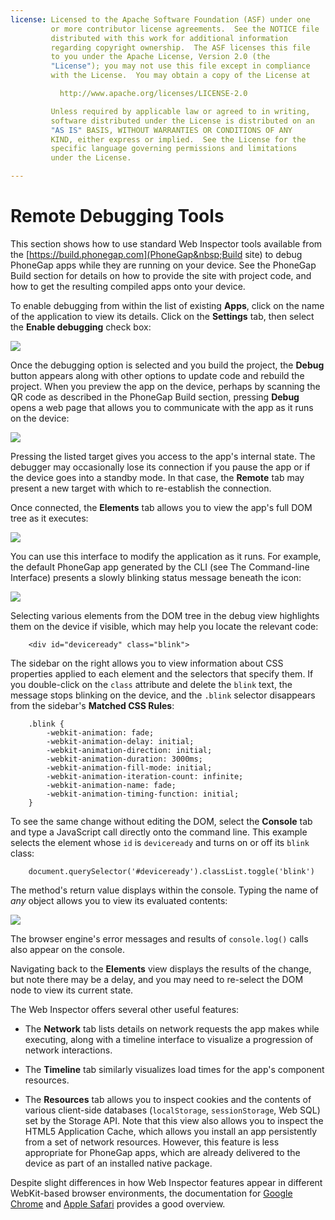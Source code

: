 ```yaml
---
license: Licensed to the Apache Software Foundation (ASF) under one
         or more contributor license agreements.  See the NOTICE file
         distributed with this work for additional information
         regarding copyright ownership.  The ASF licenses this file
         to you under the Apache License, Version 2.0 (the
         "License"); you may not use this file except in compliance
         with the License.  You may obtain a copy of the License at

           http://www.apache.org/licenses/LICENSE-2.0

         Unless required by applicable law or agreed to in writing,
         software distributed under the License is distributed on an
         "AS IS" BASIS, WITHOUT WARRANTIES OR CONDITIONS OF ANY
         KIND, either express or implied.  See the License for the
         specific language governing permissions and limitations
         under the License.

---
```


# Remote Debugging Tools

This section shows how to use standard Web Inspector tools available
from the [https://build.phonegap.com](PhoneGap&nbsp;Build site) to debug
PhoneGap apps while they are running on your device.  See the PhoneGap
Build section for details on how to provide the site with project
code, and how to get the resulting compiled apps onto your device.

To enable debugging from within the list of existing __Apps__, click
on the name of the application to view its details. Click on the
__Settings__ tab, then select the __Enable debugging__ check box:

![](img/guide/phonegap-build/pgbuild_dbg_select.png)

Once the debugging option is selected and you build the project, the
__Debug__ button appears along with other options to update code and
rebuild the project. When you preview the app on the device, perhaps
by scanning the QR code as described in the PhoneGap Build section,
pressing __Debug__ opens a web page that allows you to communicate
with the app as it runs on the device:

![](img/guide/phonegap-build/pgbuild_dbg_remote.png)

Pressing the listed target gives you access to the app's internal
state.  The debugger may occasionally lose its connection if you pause
the app or if the device goes into a standby mode. In that case, the
__Remote__ tab may present a new target with which to re-establish the
connection.

Once connected, the __Elements__ tab allows you to view the app's full
DOM tree as it executes:

![](img/guide/phonegap-build/pgbuild_dbg_elements.png)

You can use this interface to modify the application as it runs. For
example, the default PhoneGap app generated by the CLI (see The
Command-line Interface) presents a slowly blinking status message
beneath the icon:

![](img/guide/phonegap-build/pgbuild_dbg_blink.png)

Selecting various elements from the DOM tree in the debug view
highlights them on the device if visible, which may help you locate
the relevant code:

        <div id="deviceready" class="blink">

The sidebar on the right allows you to view information about CSS
properties applied to each element and the selectors that specify
them.  If you double-click on the `class` attribute and delete the
`blink` text, the message stops blinking on the device, and the
`.blink` selector disappears from the sidebar's __Matched CSS Rules__:

        .blink {
            -webkit-animation: fade;
            -webkit-animation-delay: initial;
            -webkit-animation-direction: initial;
            -webkit-animation-duration: 3000ms;
            -webkit-animation-fill-mode: initial;
            -webkit-animation-iteration-count: infinite;
            -webkit-animation-name: fade;
            -webkit-animation-timing-function: initial;
        }

To see the same change without editing the DOM, select the __Console__
tab and type a JavaScript call directly onto the command line. This
example selects the element whose `id` is `deviceready` and turns on
or off its `blink` class:

        document.querySelector('#deviceready').classList.toggle('blink')

The method's return value displays within the console. Typing the name
of _any_ object allows you to view its evaluated contents:

![](img/guide/phonegap-build/pgbuild_dbg_toggle.png)

The browser engine's error messages and results of `console.log()`
calls also appear on the console.

Navigating back to the __Elements__ view displays the results of the
change, but note there may be a delay, and you may need to re-select
the DOM node to view its current state.

The Web Inspector offers several other useful features:

* The __Network__ tab lists details on network requests the app makes
  while executing, along with a timeline interface to visualize a
  progression of network interactions.

* The __Timeline__ tab similarly visualizes load times for the app's
  component resources.

* The __Resources__ tab allows you to inspect cookies and the contents
  of various client-side databases (`localStorage`, `sessionStorage`,
  Web SQL) set by the Storage API.  Note that this view also allows
  you to inspect the HTML5 Application Cache, which allows you install
  an app persistently from a set of network resources. However, this
  feature is less appropriate for PhoneGap apps, which are already
  delivered to the device as part of an installed native package.

Despite slight differences in how Web Inspector features appear in
different WebKit-based browser environments, the documentation for
[Google Chrome](https://developers.google.com/chrome-developer-tools/)
and
[Apple Safari](https://developer.apple.com/library/safari/documentation/AppleApplications/Conceptual/Safari_Developer_Guide/DebuggingYourWebsite/DebuggingYourWebsite.html)
provides a good overview.

<!--

 # Using a Custom Debug Server

Adobe&reg; PhoneGap&trade; Build allows users to use their own debug
server with the Build service.

Build uses a tool called Weinre to enable remote debugging of
mobile apps.

This guide provides information on setting up your own local server.

The pre-requisites for running Weinre are that you need to have `npm`
installed.

Once you've installed Weinre you will only be able to use the local
server within your own network unless you plan to host it on a
publicly accessible location. This will require additional setup that
is outside the scope of this guide.

 ## Setting up Weinre

 ### Get Weinre

Once you have `npm` installed, obtaining and installing Weinre is as
simple as running the following command in a terminal.

        sudo npm -g install weinre

That's it! Now you're ready to run your very own Weinre instance.

 ### Start Weinre

To start your new local Weinre instance run the following command:

        weinre

You will now see output like the following:

        Hardeeps-MacBook-Air:~ hardeep$ weinre
        2013-07-01T20:03:34.890Z weinre: starting server at http://localhost:8080

Weinre is now up and running! If you are running this behind a router
that uses NAT you will need to find your IP address. You will use this
IP when specifying your configuration with Build.

 ## Using a Local Weinre Instance with Build

Obtain the ip address of your machine running Weinre. This can be done
on Windows by running `ipconfig` or on OSX/Linux by running
`ifconfig`.

Now you're ready to use your local server with Build. Using the
[config.xml](/docs/config-xml) specify the following. Change the
domain param value to the ip address you found earlier, and the key
param value to a unique identifier.

        <feature name="debug-server" required="true">
          <param name="domain" value="http://localhost:8080"/>
          <param name="key" value="[ a unique id for your app ]"/>
        </feature>

That's it! You can now upload this to Build, install it on your
device, and debug using your local Wienre server.

 ## Common Issues

__I can't connect to my Local Server__

First of all make sure that your server is running. Chances are if
you're using the default configuration you can visit
http://localhost:8080 and it should be responding.

If this works it's most likely the IP address you're providing to
Build; please verify that it is correct. A google search such as
`windows [version] find ip address` or `OSX [version] find ip address`
will help you find articles on getting the right ip.

Assuming that you're using a router running NAT verify that you can
visit it within your network by visiting http://[ip address]:8080.

-->
